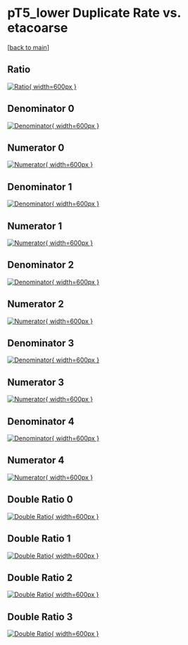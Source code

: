 # pT5_lower Duplicate Rate vs. etacoarse

[[back to main](./)]



## Ratio

[![Ratio](../mtv/var/pT5_lower_duplrate_etacoarse.png){ width=600px }](../mtv/var/pT5_lower_duplrate_etacoarse.pdf)

## Denominator 0

[![Denominator](../mtv/den/pT5_lower_duplrate_etacoarse_den0.png){ width=600px }](../mtv/den/pT5_lower_duplrate_etacoarse_den0.pdf)

## Numerator 0

[![Numerator](../mtv/num/pT5_lower_duplrate_etacoarse_num0.png){ width=600px }](../mtv/num/pT5_lower_duplrate_etacoarse_num0.pdf)

## Denominator 1

[![Denominator](../mtv/den/pT5_lower_duplrate_etacoarse_den1.png){ width=600px }](../mtv/den/pT5_lower_duplrate_etacoarse_den1.pdf)

## Numerator 1

[![Numerator](../mtv/num/pT5_lower_duplrate_etacoarse_num1.png){ width=600px }](../mtv/num/pT5_lower_duplrate_etacoarse_num1.pdf)

## Denominator 2

[![Denominator](../mtv/den/pT5_lower_duplrate_etacoarse_den2.png){ width=600px }](../mtv/den/pT5_lower_duplrate_etacoarse_den2.pdf)

## Numerator 2

[![Numerator](../mtv/num/pT5_lower_duplrate_etacoarse_num2.png){ width=600px }](../mtv/num/pT5_lower_duplrate_etacoarse_num2.pdf)

## Denominator 3

[![Denominator](../mtv/den/pT5_lower_duplrate_etacoarse_den3.png){ width=600px }](../mtv/den/pT5_lower_duplrate_etacoarse_den3.pdf)

## Numerator 3

[![Numerator](../mtv/num/pT5_lower_duplrate_etacoarse_num3.png){ width=600px }](../mtv/num/pT5_lower_duplrate_etacoarse_num3.pdf)

## Denominator 4

[![Denominator](../mtv/den/pT5_lower_duplrate_etacoarse_den4.png){ width=600px }](../mtv/den/pT5_lower_duplrate_etacoarse_den4.pdf)

## Numerator 4

[![Numerator](../mtv/num/pT5_lower_duplrate_etacoarse_num4.png){ width=600px }](../mtv/num/pT5_lower_duplrate_etacoarse_num4.pdf)

## Double Ratio 0

[![Double Ratio](../mtv/ratio/pT5_lower_duplrate_etacoarse_ratio0.png){ width=600px }](../mtv/ratio/pT5_lower_duplrate_etacoarse_ratio0.pdf)

## Double Ratio 1

[![Double Ratio](../mtv/ratio/pT5_lower_duplrate_etacoarse_ratio1.png){ width=600px }](../mtv/ratio/pT5_lower_duplrate_etacoarse_ratio1.pdf)

## Double Ratio 2

[![Double Ratio](../mtv/ratio/pT5_lower_duplrate_etacoarse_ratio2.png){ width=600px }](../mtv/ratio/pT5_lower_duplrate_etacoarse_ratio2.pdf)

## Double Ratio 3

[![Double Ratio](../mtv/ratio/pT5_lower_duplrate_etacoarse_ratio3.png){ width=600px }](../mtv/ratio/pT5_lower_duplrate_etacoarse_ratio3.pdf)

